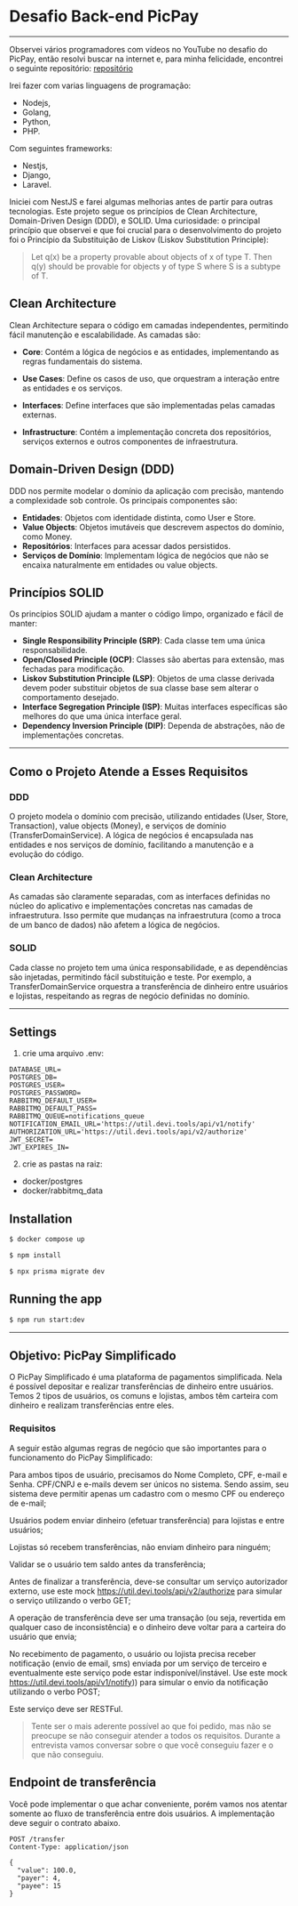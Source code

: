 
# Desafio Back-end PicPay

---

Observei vários programadores com vídeos no YouTube no desafio do PicPay, então resolvi buscar na internet e, para minha felicidade, encontrei o seguinte repositório: [repositório](https://github.com/PicPay/picpay-desafio-backend)

Irei fazer com varias linguagens de programação:
- Nodejs, 
- Golang, 
- Python, 
- PHP. 

Com seguintes frameworks: 
- Nestjs, 
- Django, 
- Laravel. 

Iniciei com NestJS e farei algumas melhorias antes de partir para outras tecnologias. Este projeto segue os princípios de Clean Architecture, Domain-Driven Design (DDD), e SOLID. Uma curiosidade: o principal princípio que observei e que foi crucial para o desenvolvimento do projeto foi o Princípio da Substituição de Liskov (Liskov Substitution Principle):

> Let q(x) be a property provable about objects of x of type T. Then q(y) should be provable for objects y of type S where S is a subtype of T.

## Clean Architecture

Clean Architecture separa o código em camadas independentes, permitindo fácil manutenção e escalabilidade. As camadas são:

- **Core**: Contém a lógica de negócios e as entidades, implementando as regras fundamentais do sistema.

- **Use Cases**: Define os casos de uso, que orquestram a interação entre as entidades e os serviços.

- **Interfaces**: Define interfaces que são implementadas pelas camadas externas.

- **Infrastructure**: Contém a implementação concreta dos repositórios, serviços externos e outros componentes de infraestrutura.

## Domain-Driven Design (DDD)

DDD nos permite modelar o domínio da aplicação com precisão, mantendo a complexidade sob controle. Os principais componentes são:

- **Entidades**: Objetos com identidade distinta, como User e Store.
- **Value Objects**: Objetos imutáveis que descrevem aspectos do domínio, como Money.
- **Repositórios**: Interfaces para acessar dados persistidos.
- **Serviços de Domínio**: Implementam lógica de negócios que não se encaixa naturalmente em entidades ou value objects.

## Princípios SOLID

Os princípios SOLID ajudam a manter o código limpo, organizado e fácil de manter:

- **Single Responsibility Principle (SRP)**: Cada classe tem uma única responsabilidade.
- **Open/Closed Principle (OCP)**: Classes são abertas para extensão, mas fechadas para modificação.
- **Liskov Substitution Principle (LSP)**: Objetos de uma classe derivada devem poder substituir objetos de sua classe base sem alterar o comportamento desejado.
- **Interface Segregation Principle (ISP)**: Muitas interfaces específicas são melhores do que uma única interface geral.
- **Dependency Inversion Principle (DIP)**: Dependa de abstrações, não de implementações concretas.

---

## Como o Projeto Atende a Esses Requisitos

### DDD

O projeto modela o domínio com precisão, utilizando entidades (User, Store, Transaction), value objects (Money), e serviços de domínio (TransferDomainService). A lógica de negócios é encapsulada nas entidades e nos serviços de domínio, facilitando a manutenção e a evolução do código.

### Clean Architecture

As camadas são claramente separadas, com as interfaces definidas no núcleo do aplicativo e implementações concretas nas camadas de infraestrutura. Isso permite que mudanças na infraestrutura (como a troca de um banco de dados) não afetem a lógica de negócios.

### SOLID

Cada classe no projeto tem uma única responsabilidade, e as dependências são injetadas, permitindo fácil substituição e teste. Por exemplo, a TransferDomainService orquestra a transferência de dinheiro entre usuários e lojistas, respeitando as regras de negócio definidas no domínio.

---

## Settings

1. crie uma arquivo .env: 

```dotenv
DATABASE_URL=
POSTGRES_DB=
POSTGRES_USER=
POSTGRES_PASSWORD=
RABBITMQ_DEFAULT_USER=
RABBITMQ_DEFAULT_PASS=
RABBITMQ_QUEUE=notifications_queue
NOTIFICATION_EMAIL_URL='https://util.devi.tools/api/v1/notify'
AUTHORIZATION_URL='https://util.devi.tools/api/v2/authorize'
JWT_SECRET=
JWT_EXPIRES_IN=

```
2. crie as pastas na raiz: 
- docker/postgres 
- docker/rabbitmq_data

## Installation

```bash
$ docker compose up
```
```bash
$ npm install
```
```bash
$ npx prisma migrate dev 
```

## Running the app

```bash
$ npm run start:dev
```

---

## Objetivo: PicPay Simplificado

O PicPay Simplificado é uma plataforma de pagamentos simplificada. Nela é possível depositar e realizar transferências de dinheiro entre usuários. Temos 2 tipos de usuários, os comuns e lojistas, ambos têm carteira com dinheiro e realizam transferências entre eles.

### Requisitos

A seguir estão algumas regras de negócio que são importantes para o funcionamento do PicPay Simplificado:

Para ambos tipos de usuário, precisamos do Nome Completo, CPF, e-mail e Senha. CPF/CNPJ e e-mails devem ser únicos no sistema. Sendo assim, seu sistema deve permitir apenas um cadastro com o mesmo CPF ou endereço de e-mail;

Usuários podem enviar dinheiro (efetuar transferência) para lojistas e entre usuários;

Lojistas só recebem transferências, não enviam dinheiro para ninguém;

Validar se o usuário tem saldo antes da transferência;

Antes de finalizar a transferência, deve-se consultar um serviço autorizador externo, use este mock https://util.devi.tools/api/v2/authorize para simular o serviço utilizando o verbo GET;

A operação de transferência deve ser uma transação (ou seja, revertida em qualquer caso de inconsistência) e o dinheiro deve voltar para a carteira do usuário que envia;

No recebimento de pagamento, o usuário ou lojista precisa receber notificação (envio de email, sms) enviada por um serviço de terceiro e eventualmente este serviço pode estar indisponível/instável. Use este mock https://util.devi.tools/api/v1/notify)) para simular o envio da notificação utilizando o verbo POST;

Este serviço deve ser RESTFul.

> Tente ser o mais aderente possível ao que foi pedido, mas não se preocupe se não conseguir atender a todos os requisitos. Durante a entrevista vamos conversar sobre o que você conseguiu fazer e o que não conseguiu.


## Endpoint de transferência
Você pode implementar o que achar conveniente, porém vamos nos atentar somente ao fluxo de transferência entre dois usuários. A implementação deve seguir o contrato abaixo.

```http request
POST /transfer
Content-Type: application/json

{
  "value": 100.0,
  "payer": 4,
  "payee": 15
}
```
